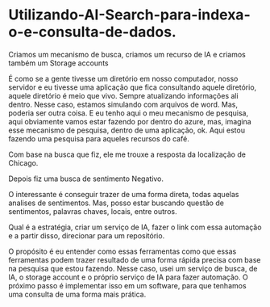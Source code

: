# Utilizando-AI-Search-para-indexa-o-e-consulta-de-dados.
Criamos um mecanismo de busca, criamos um recurso de IA e criamos também um Storage accounts

É como se a gente tivesse um diretório em nosso computador, nosso servidor e eu tivesse  uma aplicação que fica consultando aquele diretório, aquele diretório é meio que vivo. Sempre atualizando informações ali dentro. Nesse caso, estamos simulando com arquivos de word. Mas, poderia ser outra coisa. E eu tenho aqui o meu mecanismo de pesquisa, aqui obviamente vamos estar fazendo por dentro do azure, mas, imagina esse mecanismo de pesquisa, dentro de uma aplicação, ok.
Aqui estou fazendo uma pesquisa para aqueles recursos do café.
 
Com base na busca que fiz, ele me trouxe a resposta da localização de Chicago.

Depois fiz uma busca de sentimento Negativo.

O interessante é conseguir trazer de uma forma direta, todas aquelas analises de sentimentos. Mas, posso estar buscando questão de sentimentos, palavras chaves, locais, entre outros.

Qual é a estratégia, criar um serviço de IA, fazer o link com essa automação e a partir disso, direcionar para um repositório. 

O propósito é eu entender como essas ferramentas como que essas ferramentas podem trazer resultado de uma forma rápida precisa com base na pesquisa que estou fazendo. Nesse caso, usei um serviço de busca, de IA, o storage account e o próprio serviço de IA para fazer automação. O próximo passo é implementar isso em um software, para que tenhamos uma consulta de uma forma mais prática. 
